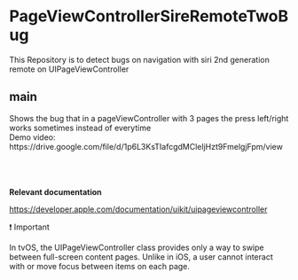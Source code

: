 # PageViewControllerSireRemoteTwoBug
This Repository is to detect bugs on navigation with siri 2nd generation remote on UIPageViewController

<h2><b>main</b></h2>
Shows the bug that in a pageViewController with 3 pages the press left/right works sometimes instead of everytime <br>
Demo video: https://drive.google.com/file/d/1p6L3KsTIafcgdMCleljHzt9FmelgjFpm/view


<br><br><br>
 <b> Relevant documentation </b>

https://developer.apple.com/documentation/uikit/uipageviewcontroller

❗️ 
Important

In tvOS, the UIPageViewController class provides only a way to swipe between full-screen content pages. Unlike in iOS, a user cannot interact with or move focus between items on each page.
